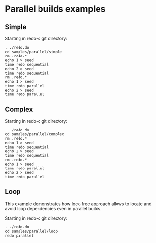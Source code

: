 # Parallel builds examples

## Simple

Starting in redo-c git directory:

    . ./redo.do
    cd samples/parallel/simple
    rm .redo.*
    echo 1 > seed
    time redo sequential
    echo 2 > seed
    time redo sequential
    rm .redo.*
    echo 1 > seed
    time redo parallel
    echo 2 > seed
    time redo parallel


## Complex

Starting in redo-c git directory:

    . ./redo.do
    cd samples/parallel/complex
    rm .redo.*
    echo 1 > seed
    time redo sequential
    echo 2 > seed
    time redo sequential
    rm .redo.*
    echo 1 > seed
    time redo parallel
    echo 2 > seed
    time redo parallel

## Loop

This example demonstrates how lock-free approach allows to locate and avoid loop dependencies even in parallel builds.

Starting in redo-c git directory:

    . ./redo.do
    cd samples/parallel/loop
    redo parallel

